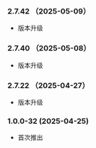 ### 2.7.42 （2025-05-09）
- 版本升级
### 2.7.40 （2025-05-08）
- 版本升级
### 2.7.22 （2025-04-27）
- 版本升级
### 1.0.0-32 (2025-04-25)
- 首次推出